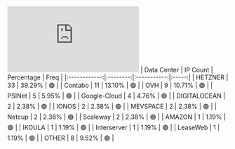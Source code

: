 ![Diagramm](https://github.com/obajay/StateSync-snapshots/blob/main/Projects/Planq/1/README.md)
| Data Center | IP Count | Percentage | Freq |
|:------------:|:--------:|:-----------:|:-----:|
| HETZNER | 33 | 39.29% | 🟢 |
| Contabo | 11 | 13.10% | 🟢 |
| OVH | 9 | 10.71% | 🟢 |
| PSINet | 5 | 5.95% | 🟢 |
| Google-Cloud | 4 | 4.76% | 🟢 |
| DIGITALOCEAN | 2 | 2.38% | 🟢 |
| IONOS | 2 | 2.38% | 🟢 |
| MEVSPACE | 2 | 2.38% | 🟢 |
| Netcup | 2 | 2.38% | 🟢 |
| Scaleway | 2 | 2.38% | 🟢 |
| AMAZON | 1 | 1.19% | 🟢 |
| IKOULA | 1 | 1.19% | 🟢 |
| Interserver | 1 | 1.19% | 🟢 |
| LeaseWeb | 1 | 1.19% | 🟢 |
| OTHER | 8 | 9.52% | 🟢 |